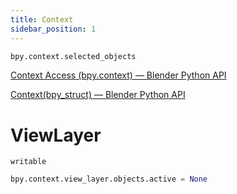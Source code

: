 ```yaml
---
title: Context
sidebar_position: 1
---
```


```py
bpy.context.selected_objects
```

[Context Access (bpy.context) — Blender Python API](https://docs.blender.org/api/latest/bpy.context.html)

[Context(bpy_struct) — Blender Python API](https://docs.blender.org/api/current/bpy.types.Context.html)

# ViewLayer

`writable`
```python
bpy.context.view_layer.objects.active = None
```

